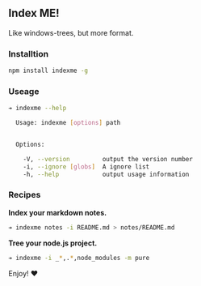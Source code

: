 ## Index ME!
Like windows-trees, but more format.

### Installtion
```bash
npm install indexme -g
```
### Useage
```bash
➔ indexme --help

  Usage: indexme [options] path


  Options:

    -V, --version         output the version number
    -i, --ignore [globs]  A ignore list
    -h, --help            output usage information

```

### Recipes

**Index your markdown notes.**
```bash
➔ indexme notes -i README.md > notes/README.md
```

**Tree your node.js project.**
```bash
➔ indexme -i _*,.*,node_modules -m pure
```

Enjoy! :heart: